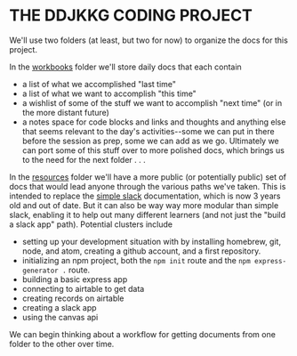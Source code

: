 # THE DDJKKG CODING PROJECT

We'll use two folders (at least, but two for now) to organize the docs for this project.

In the [workbooks](/simple/projects/codelab/ddjkkg/workbooks) folder we'll store daily docs that each contain
* a list of what we accomplished "last time"
* a list of what we want to accomplish "this time"
* a wishlist of some of the stuff we want to accomplish "next time" (or in the more distant future)
* a notes space for code blocks and links and thoughts and anything else that seems relevant to the day's activities--some we can put in there before the session as prep, some we can add as we go.
Ultimately we can port some of this stuff over to more polished docs, which brings us to the need for the next folder . . .

In the [resources](/simple/projects/codelab/ddjkkg/workbooks) folder we'll have a more public (or potentially public) set of docs that would lead anyone through the various paths we've taken. This is intended to replace the [simple slack]() documentation, which is now 3 years old and out of date. But it can also be way way more modular than simple slack, enabling it to help out many different learners (and not just the "build a slack app" path). Potential clusters include
* setting up your development situation with by installing homebrew, git, node, and atom, creating a github account, and a first repository.
* initializing an npm project, both the `npm init` route and the `npm express-generator .` route.
* building a basic express app
* connecting to airtable to get data
* creating records on airtable
* creating a slack app
* using the canvas api

We can begin thinking about a workflow for getting documents from one folder to the other over time.
